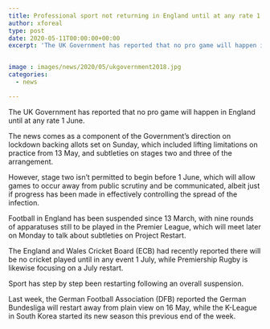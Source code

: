 ```yaml
---
title: Professional sport not returning in England until at any rate 1 June
author: xforeal 
type: post
date: 2020-05-11T00:00:00+00:00
excerpt: 'The UK Government has reported that no pro game will happen in England until at any rate 1 June '


image : images/news/2020/05/ukgovernment2018.jpg
categories:
  - news

---
```

The UK Government has reported that no pro game will happen in England until at any rate 1 June. 

The news comes as a component of the Government&#8217;s direction on lockdown backing allots set on Sunday, which included lifting limitations on practice from 13 May, and subtleties on stages two and three of the arrangement. 

However, stage two isn&#8217;t permitted to begin before 1 June, which will allow games to occur away from public scrutiny and be communicated, albeit just if progress has been made in effectively controlling the spread of the infection. 

Football in England has been suspended since 13 March, with nine rounds of apparatuses still to be played in the Premier League, which will meet later on Monday to talk about subtleties on Project Restart. 

The England and Wales Cricket Board (ECB) had recently reported there will be no cricket played until in any event 1 July, while Premiership Rugby is likewise focusing on a July restart. 

Sport has step by step been restarting following an overall suspension. 

Last week, the German Football Association (DFB) reported the German Bundesliga will restart away from plain view on 16 May, while the K-League in South Korea started its new season this previous end of the week.
